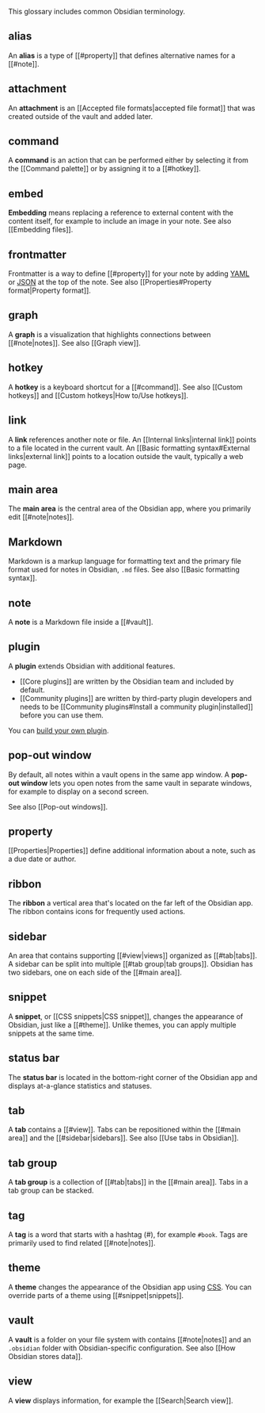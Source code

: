 This glossary includes common Obsidian terminology.

## alias

An **alias** is a type of [[#property]] that defines alternative names for a [[#note]].

## attachment

An **attachment** is an [[Accepted file formats|accepted file format]] that was created outside of the vault and added later.

## command

A **command** is an action that can be performed either by selecting it from the [[Command palette]] or by assigning it to a [[#hotkey]].

## embed

**Embedding** means replacing a reference to external content with the content itself, for example to include an image in your note. See also [[Embedding files]].

## frontmatter

Frontmatter is a way to define [[#property]] for your note by adding [YAML](https://yaml.org/) or [JSON](https://www.json.org/) at the top of the note. See also [[Properties#Property format|Property format]].

## graph

A **graph** is a visualization that highlights connections between [[#note|notes]]. See also [[Graph view]].

## hotkey

A **hotkey** is a keyboard shortcut for a [[#command]]. See also [[Custom hotkeys]] and [[Custom hotkeys|How to/Use hotkeys]].

## link

A **link** references another note or file. An [[Internal links|internal link]] points to a file located in the current vault. An [[Basic formatting syntax#External links|external link]] points to a location outside the vault, typically a web page.

## main area

The **main area** is the central area of the Obsidian app, where you primarily edit [[#note|notes]].

## Markdown

Markdown is a markup language for formatting text and the primary file format used for notes in Obsidian, `.md` files. See also [[Basic formatting syntax]].

## note

A **note** is a Markdown file inside a [[#vault]].

## plugin

A **plugin** extends Obsidian with additional features.

- [[Core plugins]] are written by the Obsidian team and included by default.
- [[Community plugins]] are written by third-party plugin developers and needs to be [[Community plugins#Install a community plugin|installed]] before you can use them.

You can [build your own plugin](https://docs.obsidian.md/Plugins/Getting+started/Build+a+plugin).

## pop-out window

By default, all notes within a vault opens in the same app window. A **pop-out window** lets you open notes from the same vault in separate windows, for example to display on a second screen.

See also [[Pop-out windows]].

## property

[[Properties|Properties]] define additional information about a note, such as a due date or author.

## ribbon

The **ribbon** a vertical area that's located on the far left of the Obsidian app. The ribbon contains icons for frequently used actions.

## sidebar

An area that contains supporting [[#view|views]] organized as [[#tab|tabs]]. A sidebar can be split into multiple [[#tab group|tab groups]]. Obsidian has two sidebars, one on each side of the [[#main area]].

## snippet

A **snippet**, or [[CSS snippets|CSS snippet]], changes the appearance of Obsidian, just like a [[#theme]]. Unlike themes, you can apply multiple snippets at the same time.

## status bar

The **status bar** is located in the bottom-right corner of the Obsidian app and displays at-a-glance statistics and statuses.

## tab

A **tab** contains a [[#view]]. Tabs can be repositioned within the [[#main area]] and the [[#sidebar|sidebars]]. See also [[Use tabs in Obsidian]].

## tab group

A **tab group** is a collection of [[#tab|tabs]] in the [[#main area]]. Tabs in a tab group can be stacked.

## tag

A **tag** is a word that starts with a hashtag (#), for example `#book`. Tags are primarily used to find related [[#note|notes]].

## theme

A **theme** changes the appearance of the Obsidian app using [CSS](https://developer.mozilla.org/en-US/docs/Web/CSS). You can override parts of a theme using [[#snippet|snippets]].

## vault

A **vault** is a folder on your file system with contains [[#note|notes]] and an `.obsidian` folder with Obsidian-specific configuration. See also [[How Obsidian stores data]].

## view

A **view** displays information, for example the [[Search|Search view]].


